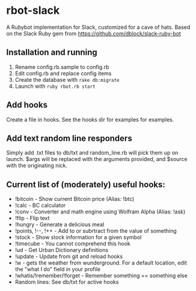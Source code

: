 # rbot-slack
A Rubybot implementation for Slack, customized for a cave of hats.  Based on the Slack Ruby gem from https://github.com/dblock/slack-ruby-bot

## Installation and running
1. Rename config.rb.sample to config.rb
2. Edit config.rb and replace config items
3. Create the database with `rake db:migrate`
3. Launch with `ruby rbot.rb start`

## Add hooks
Create a file in hooks.  See the hooks dir for examples for examples.

## Add text random line responders
Simply add .txt files to db/txt and random_line.rb will pick them up on launch.  $args will be replaced with the arguments provided, and $source with the originating nick.

## Current list of (moderately) useful hooks:
* !bitcoin - Show current Bitcoin price (Alias: !btc)
* !calc - BC calculator
* !conv - Converter and math engine using Wolfram Alpha (Alias: !ask)
* !flip - Flip text
* !hungry - Generate a delicious meal
* !points, !--, !++ - Add to or subrtract from the value of something
* !stock - Show stock information for a given symbol
* !timecube - You cannot comprehend this hook
* !ud - Get Urban Dictionary definitions
* !update - Update from git and reload hooks
* !w - gets the weather from wunderground.  For a default location, edit the "what I do" field in your profile
* !whatis/!remember/!forget - Remember something == something else
* Random lines: See db/txt for active hooks

